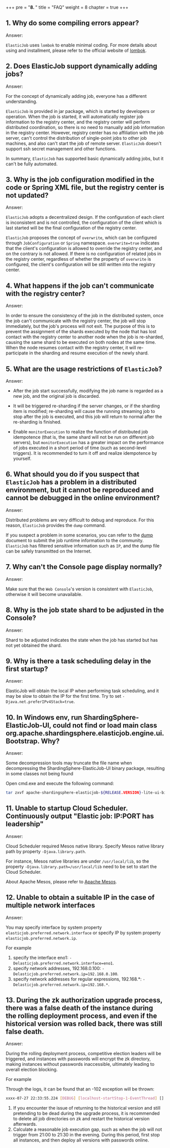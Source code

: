+++
pre = "<b>8. </b>"
title = "FAQ"
weight = 8
chapter = true
+++

## 1. Why do some compiling errors appear?

Answer:

`ElasticJob` uses `lombok` to enable minimal coding. For more details about using and installment, please refer to the official website of [lombok](https://projectlombok.org/download).

## 2. Does ElasticJob support dynamically adding jobs?

Answer:

For the concept of dynamically adding job, everyone has a different understanding.

`ElasticJob` is provided in jar package, which is started by developers or operation. When the job is started, it will automatically register job information to the registry center, and the registry center will perform distributed coordination, so there is no need to manually add job information in the registry center.
However, registry center has no affiliation with the job server, can't control the distribution of single-point jobs to other job machines, and also can't start the job of remote server.
`ElasticJob` doesn't support ssh secret management and other functions.

In summary, `ElasticJob` has supported basic dynamically adding jobs, but it can't be fully automated.

## 3. Why is the job configuration modified in the code or Spring XML file, but the registry center is not updated?

Answer:

`ElasticJob` adopts a decentralized design. If the configuration of each client is inconsistent and is not controlled, the configuration of the client which is last started will be the final configuration of the registry center.

`ElasticJob` proposes the concept of `overwrite`, which can be configured through `JobConfiguration` or `Spring` namespace.
`overwrite=true` indicates that the client's configuration is allowed to override the registry center, and on the contrary is not allowed.
If there is no configuration of related jobs in the registry center, regardless of whether the property of `overwrite` is configured, the client's configuration will be still written into the registry center.

## 4. What happens if the job can't communicate with the registry center?

Answer:

In order to ensure the consistency of the job in the distributed system, once the job can't communicate with the registry center, the job will stop immediately, but the job's process will not exit.
The purpose of this is to prevent the assignment of the shards executed by the node that has lost contact with the registry center to another node when the job is re-sharded, causing the same shard to be executed on both nodes at the same time.
When the node resumes contact with the registry center, it will re-participate in the sharding and resume execution of the newly shard.

## 5. What are the usage restrictions of `ElasticJob`?

Answer:

* After the job start successfully, modifying the job name is regarded as a new job, and the original job is discarded.

* It will be triggered re-sharding if the server changes, or if the sharding item is modified; re-sharding will cause the running streaming job to stop after the job is executed, and this job will return to normal after the re-sharding is finished.

* Enable `monitorExecution` to realize the function of distributed job idempotence (that is, the same shard will not be run on different job servers), but `monitorExecution` has a greater impact on the performance of jobs executed in a short period of time (such as second-level triggers). It is recommended to turn it off and realize idempotence by yourself.

## 6. What should you do if you suspect that `ElasticJob` has a problem in a distributed environment, but it cannot be reproduced and cannot be debugged in the online environment?

Answer:

Distributed problems are very difficult to debug and reproduce. For this reason, `ElasticJob` provides the `dump` command.

If you suspect a problem in some scenarios, you can refer to the [dump](/en/user-manual/elasticjob/operation/dump/) document to submit the job runtime information to the community.
`ElasticJob` has filtered sensitive information such as `IP`, and the dump file can be safely transmitted on the Internet.

## 7. Why can't the Console page display normally?

Answer:

Make sure that the `Web Console`'s version is consistent with `ElasticJob`, otherwise it will become unavailable.

## 8. Why is the job state shard to be adjusted in the Console?

Answer:

Shard to be adjusted indicates the state when the job has started but has not yet obtained the shard.

## 9. Why is there a task scheduling delay in the first startup?

Answer:

ElasticJob will obtain the local IP when performing task scheduling, and it may be slow to obtain the IP for the first time. Try to set `-Djava.net.preferIPv4Stack=true`.


## 10. In Windows env, run ShardingSphere-ElasticJob-UI, could not find or load main class org.apache.shardingsphere.elasticjob.engine.ui.Bootstrap. Why?

Answer:

Some decompression tools may truncate the file name when decompressing the ShardingSphere-ElasticJob-UI binary package, resulting in some classes not being found

Open cmd.exe and execute the following command:

```bash
tar zxvf apache-shardingsphere-elasticjob-${RELEASE.VERSION}-lite-ui-bin.tar.gz
```

## 11. Unable to startup Cloud Scheduler. Continuously output "Elastic job: IP:PORT has leadership"

Answer: 

Cloud Scheduler required Mesos native library. Specify Mesos native library path by property `-Djava.library.path`.

For instance, Mesos native libraries are under `/usr/local/lib`, so the property `-Djava.library.path=/usr/local/lib` need to be set to start the Cloud Scheduler.

About Apache Mesos, please refer to [Apache Mesos](https://mesos.apache.org/).

## 12. Unable to obtain a suitable IP in the case of multiple network interfaces

Answer: 

You may specify interface by system property `elasticjob.preferred.network.interface` or specify IP by system property `elasticjob.preferred.network.ip`.

For example

1. specify the interface eno1: `-Delasticjob.preferred.network.interface=eno1`.
1. specify network addresses, 192.168.0.100: `-Delasticjob.preferred.network.ip=192.168.0.100`.
1. specify network addresses for regular expressions, 192.168.*: `-Delasticjob.preferred.network.ip=192.168.*`.

## 13. During the zk authorization upgrade process, there was a false death of the instance during the rolling deployment process, and even if the historical version was rolled back, there was still false death.

Answer:

During the rolling deployment process, competitive election leaders will be triggered, and instances with passwords will encrypt the zk directory, making instances without passwords inaccessible, ultimately leading to overall election blocking.

For example

Through the logs, it can be found that an -102 exception will be thrown:

```bash
xxxx-07-27 22:33:55.224 [DEBUG] [localhost-startStop-1-EventThread] [] [] [] - o.a.c.f.r.c.TreeCache : processResult: CuratorEventImpl{type=GET_DATA, resultCode=-102, path='/xxx/leader/election/latch/_c_bccccdcc-1134-4e0a-bb52-59a13836434a-latch-0000000047', name='null', children=null, context=null, stat=null, data=null, watchedEvent=null, aclList=null}
```

1. If you encounter the issue of returning to the historical version and still pretending to be dead during the upgrade process, it is recommended to delete all job directories on zk and restart the historical version afterwards.
2. Calculate a reasonable job execution gap, such as when the job will not trigger from 21:00 to 21:30 in the evening. During this period, first stop all instances, and then deploy all versions with passwords online.
